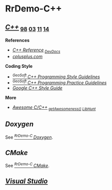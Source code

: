 # RrDemo-C++

## [*C++*](http://isocpp.org/)<sub> [98](http://iso.org/iso/catalogue_detail.htm?csnumber=25845 "ISO/IEC 14882:1998") [03](http://iso.org/iso/catalogue_detail.htm?csnumber=38110 "ISO/IEC 14882:2003") [11](http://iso.org/iso/catalogue_detail.htm?csnumber=50372 "ISO/IEC 14882:2011") [14](http://iso.org/iso/catalogue_detail.htm?csnumber=64029 "ISO/IEC 14882:2014")</sub>
**References**
- [*C++ Reference*](http://cppreference.com/w/cpp)<sub> [*DevDocs*](http://devdocs.io/cpp)</sub>
- [*cplusplus.com*](http://cplusplus.com/)

**Coding Style**
- [<sup>*GeoSoft* </sup>*C++ Programming Style Guidelines*](http://geosoft.no/development/cppstyle.html)
- [<sup>*GeoSoft* </sup>*C++ Programming Practice Guidelines*](http://geosoft.no/development/cpppractice.html)
- [*Google C++ Style Guide*](http://google.github.io/styleguide/cppguide)

**More**
- [*Awesome C/C++*](http://github.com/fffaraz/awesome-cpp)<sub> [*getAwesomeness()*](http://getawesomeness.herokuapp.com/get/cpp) [*LibHunt*](http://cpp.libhunt.com/)</sub>

## *Doxygen*
See [<sup>*RrDemo-C* </sup>*Doxygen*](http://github.com/afoolsbag/rrdemo/blob/master/c/readme.md#doxygen).

## *CMake*
See [<sup>*RrDemo-C* </sup>*CMake*](http://github.com/afoolsbag/rrdemo/blob/master/c/readme.md#cmake).

## [*Visual Studio*](http://visualstudio.com/)
